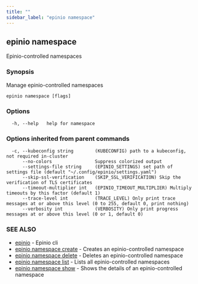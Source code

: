 ```yaml
---
title: ""
sidebar_label: "epinio namespace"
---
```

## epinio namespace

Epinio-controlled namespaces

### Synopsis

Manage epinio-controlled namespaces

```
epinio namespace [flags]
```

### Options

```
  -h, --help   help for namespace
```

### Options inherited from parent commands

```
  -c, --kubeconfig string        (KUBECONFIG) path to a kubeconfig, not required in-cluster
      --no-colors                Suppress colorized output
      --settings-file string     (EPINIO_SETTINGS) set path of settings file (default "~/.config/epinio/settings.yaml")
      --skip-ssl-verification    (SKIP_SSL_VERIFICATION) Skip the verification of TLS certificates
      --timeout-multiplier int   (EPINIO_TIMEOUT_MULTIPLIER) Multiply timeouts by this factor (default 1)
      --trace-level int          (TRACE_LEVEL) Only print trace messages at or above this level (0 to 255, default 0, print nothing)
      --verbosity int            (VERBOSITY) Only print progress messages at or above this level (0 or 1, default 0)
```

### SEE ALSO

* [epinio](../epinio.md)	 - Epinio cli
* [epinio namespace create](./epinio_namespace_create.md)	 - Creates an epinio-controlled namespace
* [epinio namespace delete](./epinio_namespace_delete.md)	 - Deletes an epinio-controlled namespace
* [epinio namespace list](./epinio_namespace_list.md)	 - Lists all epinio-controlled namespaces
* [epinio namespace show](./epinio_namespace_show.md)	 - Shows the details of an epinio-controlled namespace

